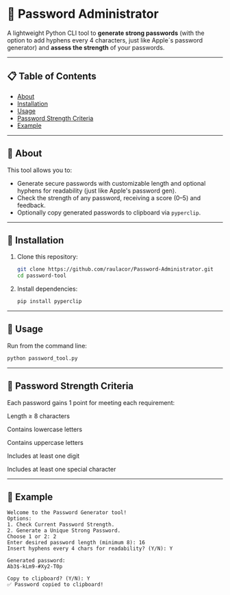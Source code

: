 # 🔐 Password Administrator

A lightweight Python CLI tool to **generate strong passwords** (with the option to add hyphens every 4 characters, just like Apple`s password generator) and **assess the strength** of your passwords.

---

## 📋 Table of Contents

- [About](#about)  
- [Installation](#installation)  
- [Usage](#usage)  
- [Password Strength Criteria](#password-strength-criteria)  
- [Example](#example)  

---

## :notebook: About 

This tool allows you to:
- Generate secure passwords with customizable length and optional hyphens for readability (just like Apple's password gen).
- Check the strength of any password, receiving a score (0–5) and feedback.
- Optionally copy generated passwords to clipboard via `pyperclip`.

---

## 🔧 Installation 

1. Clone this repository:
    ```bash
    git clone https://github.com/raulacor/Password-Administrator.git
    cd password-tool
    ```
2. Install dependencies:
    ```bash
    pip install pyperclip
    ```

---

## :electric_plug: Usage

Run from the command line:

```bash
python password_tool.py
```

---

## :muscle: Password Strength Criteria
  Each password gains 1 point for meeting each requirement:
  
  Length ≥ 8 characters
  
  Contains lowercase letters
  
  Contains uppercase letters
  
  Includes at least one digit
  
  Includes at least one special character

---

  ## 👻 Example 
    Welcome to the Password Generator tool!
    Options:
    1. Check Current Password Strength.
    2. Generate a Unique Strong Password.
    Choose 1 or 2: 2
    Enter desired password length (minimum 8): 16
    Insert hyphens every 4 chars for readability? (Y/N): Y
  
    Generated password:
    Ab3$-kLm9-#Xy2-T0p
    
    Copy to clipboard? (Y/N): Y
    ✅ Password copied to clipboard!
  


